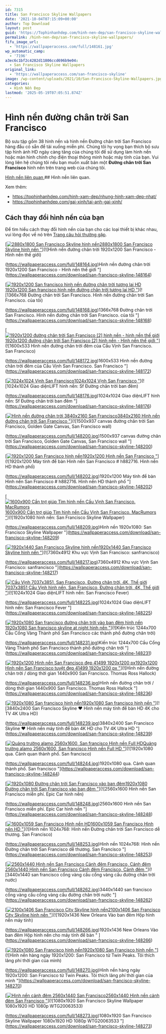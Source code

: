 ```yaml
---
id: 7315
title: San Francisco Skyline Wallpapers
date: '2021-10-04T07:15:09+00:00'
author: Top Download
layout: post
guid: 'https://Tophinhanhdep.com/hinh-nen-dep/san-francisco-skyline-wallpapers/'
permalink: /hinh-nen-dep/san-francisco-skyline-wallpapers/
fifu_image_url:
  - 'https://wallpaperaccess.com/full/148161.jpg'
wp_automatic_camp:
  - '7196'
a3ec6c1bf2c4282d11806ccd696b9e04:
  - San Francisco Skyline Wallpapers
original_link:
  - 'https://wallpaperaccess.com/san-francisco-skyline'
image: /wp-content/uploads/2021/10/San-Francisco-Skyline-Wallpapers.jpg
categories:
  - Hình Nền Đẹp
lastmod: '2025-05-19T07:05:51.874Z'
---
```

# Hình nền đường chân trời San Francisco

Bộ sưu tập gồm 38 hình nền và hình nền Đường chân trời San Francisco hàng đầu có sẵn để tải xuống miễn phí. Chúng tôi hy vọng bạn thích bộ sưu tập hình ảnh HD ngày càng tăng của chúng tôi để sử dụng làm hình nền hoặc màn hình chính cho điện thoại thông minh hoặc máy tính của bạn. Vui lòng liên hệ chúng tôi nếu bạn muốn xuất bản một **Đường chân trời San Francisco** hình nền trên trang web của chúng tôi.

[Hình nền liên quan ](#related) ## Hình nền liên quan.

   
 Xem thêm:

   
- <https://tophinhanhdep.com/hinh-xam-dep/nhung-hinh-xam-dep-nhat/>
- <https://tophinhanhdep.com/gai-xinh/tai-anh-gai-xinh/>

## Cách thay đổi hình nền của bạn

Để tìm hiểu cách thay đổi hình nền của bạn cho các loại thiết bị khác nhau, vui lòng đọc về nó trên [Trang câu hỏi thường gặp](https://tophinhanhdep.com/faq/).

  
[[![2880x1800 San Francisco Skyline hình nền](https://wallpaperaccess.com/full/148161.jpg)2880x1800 San Francisco Skyline hình nền "](https://wallpaperaccess.com/download/san-francisco-skyline-148161)](![Hình nền đường chân trời 1920x1200 San Francisco - Hình nền thế giới)

(https://wallpaperaccess.com/full/148164.jpg)Hình nền đường chân trời 1920x1200 San Francisco - Hình nền thế giới "](https://wallpaperaccess.com/download/san-francisco-skyline-148164)

[[![1920x1200 San francisco hình nền đường chân trời tương lai HD](https://wallpaperaccess.com/full/148166.jpg)1920x1200 San francisco hình nền đường chân trời tương lai HD "](https://wallpaperaccess.com/download/san-francisco-skyline-148166)](![1366x768 Đường chân trời San Francisco.  Hình nền đường chân trời San Francisco.  của tôi)

(https://wallpaperaccess.com/full/148168.jpg)1366x768 Đường chân trời San Francisco. Hình nền đường chân trời San Francisco. của tôi "](https://wallpaperaccess.com/download/san-francisco-skyline-148168)

[[![1920x1200 đường chân trời San Francisco [2] hình nền - hình nền thế giới](https://wallpaperaccess.com/full/148169.jpg)1920x1200 đường chân trời San Francisco \[2\] hình nền - Hình nền thế giới "](https://wallpaperaccess.com/download/san-francisco-skyline-148169)](![1600x533 Hình nền đường chân trời đêm của Cầu Vịnh San Francisco.  San Francisco)

(https://wallpaperaccess.com/full/148172.jpg)1600x533 Hình nền đường chân trời đêm của Cầu Vịnh San Francisco. San Francisco "](https://wallpaperaccess.com/download/san-francisco-skyline-148172)

[[![1024x1024 Vịnh San Francisco](https://wallpaperaccess.com/full/148174.jpg)1024x1024 Vịnh San Francisco "](https://wallpaperaccess.com/download/san-francisco-skyline-148174)](![1024x1024 Giao diệnLIFT hình nền: Sf Đường chân trời ban đêm)

(https://wallpaperaccess.com/full/148176.jpg)1024x1024 Giao diệnLIFT hình nền: Sf Đường chân trời ban đêm "](https://wallpaperaccess.com/download/san-francisco-skyline-148176)

[[![Hình nền đường chân trời 3840x2160 San Francisco](https://wallpaperaccess.com/full/148180.jpg)3840x2160 Hình nền đường chân trời San Francisco "](https://wallpaperaccess.com/download/san-francisco-skyline-148180)](![1500x937 canvas đường chân trời San Francisco, Golden Gate Canvas, San Francisco wall)

(https://wallpaperaccess.com/full/148200.jpg)1500x937 canvas đường chân trời San Francisco, Golden Gate Canvas, San Francisco wall "](https://wallpaperaccess.com/download/san-francisco-skyline-148200)

[[![1920x1200 San Francisco hình nền](https://wallpaperaccess.com/full/148201.jpg)1920x1200 Hình nền San Francisco "](https://wallpaperaccess.com/download/san-francisco-skyline-148201)](![1920x1200 Máy tính để bàn Hình nền San Francisco # h882716.  Hình nền HD thành phố)

(https://wallpaperaccess.com/full/148202.jpg)1920x1200 Máy tính để bàn Hình nền San Francisco # h882716. Hình nền HD thành phố "](https://wallpaperaccess.com/download/san-francisco-skyline-148202)

[[![1600x900 Cần trợ giúp Tìm hình nền Cầu Vịnh San Francisco.  MacRumors](https://wallpaperaccess.com/full/148207.jpg)1600x900 Cần trợ giúp Tìm hình nền Cầu Vịnh San Francisco. MacRumors "](https://wallpaperaccess.com/download/san-francisco-skyline-148207)](![1920x1080 hình nền: San Francisco Skyline Wallpaper)

(https://wallpaperaccess.com/full/148209.jpg)Hình nền 1920x1080: San Francisco Skyline Wallpaper "](https://wallpaperaccess.com/download/san-francisco-skyline-148209)

[[![1920x1440 San Francisco Skyline hình nền](https://wallpaperaccess.com/full/148213.jpg)1920x1440 San Francisco Skyline hình nền "](https://wallpaperaccess.com/download/san-francisco-skyline-148213)](![7360x4912 Khu vực Vịnh San Francisco: sanfrancisco)

(https://wallpaperaccess.com/full/148217.jpg)7360x4912 Khu vực Vịnh San Francisco: sanfrancisco "](https://wallpaperaccess.com/download/san-francisco-skyline-148217)

[[![Cầu Vịnh 7037x3851, San Francisco, Đường chân trời, 4K, Thế giới](https://wallpaperaccess.com/full/148219.jpg)7037x3851 Cầu Vịnh hình nền, San Francisco, Đường chân trời, 4K, Thế giới "](https://wallpaperaccess.com/download/san-francisco-skyline-148219)](![1024x1024 Giao diệnLIFT hình nền: San Francisco Fever)

(https://wallpaperaccess.com/full/148225.jpg)1024x1024 Giao diệnLIFT hình nền: San Francisco Fever "](https://wallpaperaccess.com/download/san-francisco-skyline-148225)

[[![1920x1080 San francisco đường chân trời vào ban đêm hình nền](https://wallpaperaccess.com/full/148228.jpg)1920x1080 San francisco skyline at night hình nền "](https://wallpaperaccess.com/download/san-francisco-skyline-148228)](![Kiến trúc 1244x700 Cầu Cổng Vàng Thành phố San Francisco các thành phố đường chân trời)

(https://wallpaperaccess.com/full/148231.jpg)Kiến trúc 1244x700 Cầu Cổng Vàng Thành phố San Francisco thành phố đường chân trời "](https://wallpaperaccess.com/download/san-francisco-skyline-148231)

[[![1920x1200 Hình nền San Francisco đẹp 41499 1920x1200 px](https://wallpaperaccess.com/full/148233.jpg)1920x1200 Hình nền San Francisco tuyệt đẹp 41499 1920x1200 px "](https://wallpaperaccess.com/download/san-francisco-skyline-148233)](![Hình nền đường chân trời / dòng thời gian 1440x900 San Francisco.  Thomas Ross Hallock)

(https://wallpaperaccess.com/full/148236.jpg)Hình nền đường chân trời / dòng thời gian 1440x900 San Francisco. Thomas Ross Hallock "](https://wallpaperaccess.com/download/san-francisco-skyline-148236)

[[![1920x1080 San francisco hình nền](https://wallpaperaccess.com/full/148238.jpg)1920x1080 San francisco hình nền "](https://wallpaperaccess.com/download/san-francisco-skyline-148238)](![3840x2400 San Francisco Skyline ❤ Hình nền máy tính để bàn HD 4K cho TV 4K Ultra HD)

(https://wallpaperaccess.com/full/148239.jpg)3840x2400 San Francisco Skyline ❤ Hình nền máy tính để bàn 4K HD cho TV 4K Ultra HD "](https://wallpaperaccess.com/download/san-francisco-skyline-148239)

[[![Quảng trường alamo 2560x1600, San francisco Hình nền Full HD](https://wallpaperaccess.com/full/148243.jpg)Quảng trường alamo 2560x1600, San francisco Hình nền Full HD "](https://wallpaperaccess.com/download/san-francisco-skyline-148243)](![1920x1080 qua.  Cảnh quan thành phố.  San francisco)

(https://wallpaperaccess.com/full/148244.jpg)1920x1080 qua. Cảnh quan thành phố. San francisco "](https://wallpaperaccess.com/download/san-francisco-skyline-148244)

[[![1920x1080 Đường chân trời San Francisco vào ban đêm](https://wallpaperaccess.com/full/148246.jpg)1920x1080 Đường chân trời San Francisco vào ban đêm "](https://wallpaperaccess.com/download/san-francisco-skyline-148246)](![2560x1600 Hình nền San Francisco miễn phí.  Epic Car hình nền)

(https://wallpaperaccess.com/full/148248.jpg)2560x1600 Hình nền San Francisco miễn phí. Epic Car hình nền "](https://wallpaperaccess.com/download/san-francisco-skyline-148248)

[[![1600x1059 San Francisco Hình nền HD](https://wallpaperaccess.com/full/148251.jpg)1600x1059 San Francisco Hình nền HD "](https://wallpaperaccess.com/download/san-francisco-skyline-148251)](![Hình nền 1024x768: Hình nền Đường chân trời San Francisco dễ thương.  San Francisco)

(https://wallpaperaccess.com/full/148253.jpg)Hình nền 1024x768: Hình nền Đường chân trời San Francisco dễ thương. San Francisco "](https://wallpaperaccess.com/download/san-francisco-skyline-148253)

[[![2560x1440 Hình nền San Francisco Cảnh đêm Francisco, Cảnh đêm](https://wallpaperaccess.com/full/148256.jpg)2560x1440 Hình nền San Francisco Cảnh đêm Francisco, Cảnh đêm "](https://wallpaperaccess.com/download/san-francisco-skyline-148256)](![3440x1440 san francisco cổng vàng cầu cổng vàng cầu đường chân trời nước)

(https://wallpaperaccess.com/full/148262.jpg)3440x1440 san francisco cổng vàng cầu cổng vàng cầu đường chân trời nước "](https://wallpaperaccess.com/download/san-francisco-skyline-148262)

[[![2100x1406 San Francisco City Skyline hình nền](https://wallpaperaccess.com/full/148265.jpg)2100x1406 San Francisco City Skyline hình nền "](https://wallpaperaccess.com/download/san-francisco-skyline-148265)](![1920x1436 New Orleans Vào ban đêm Hộp hình nền máy tính)

(https://wallpaperaccess.com/full/148266.jpg)1920x1436 New Orleans Vào ban đêm Hộp hình nền cho máy tính để bàn " ](https://wallpaperaccess.com/download/san-francisco-skyline-148266)

[[![1920x1080 San Francisco hình nền](https://wallpaperaccess.com/full/148269.jpg)1920x1080 San Francisco hình nền "](https://wallpaperaccess.com/download/san-francisco-skyline-148269)](![Hình nền hàng ngày 1920x1200: San Francisco từ Twin Peaks.  Tôi thích lãng phí thời gian của mình)

(https://wallpaperaccess.com/full/148270.jpg)Hình nền hàng ngày 1920x1200: San Francisco từ Twin Peaks. Tôi thích lãng phí thời gian của mình "](https://wallpaperaccess.com/download/san-francisco-skyline-148270)

[[![Hình nền cảnh đêm 2560x1440 San Francisco](https://wallpaperaccess.com/full/148271.jpg)2560x1440 Hình nền cảnh đêm San Francisco "](https://wallpaperaccess.com/download/san-francisco-skyline-148271)](![1080x1920 San Francisco Skyline Wallpaper 1080x1920 HD 1080p WTG20063533)

(https://wallpaperaccess.com/full/148273.jpg)1080x1920 San Francisco Skyline Wallpaper 1080x1920 HD 1080p WTG20063533 "](https://wallpaperaccess.com/download/san-francisco-skyline-148273)
